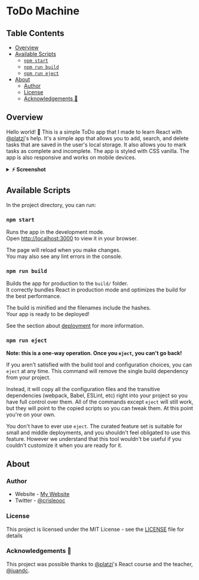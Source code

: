 # ToDo Machine

## Table Contents

- [Overview](#overview)
- [Available Scripts](#available-scripts)
  - [`npm start`](#npm-start)
  - [`npm run build`](#npm-run-build)
  - [`npm run eject`](#npm-run-eject)
- [About](#about)
  - [Author](#author)
  - [License](#license)
  - [Acknowledgements 💚](#acknowledgements-)


## Overview

Hello world! 👋
This is a simple ToDo app that I made to learn React with [@platzi](https://github.com/platzi)'s help. It's a simple app that allows you to add, search, and delete tasks that are saved in the user's local storage. It also allows you to mark tasks as complete and incomplete. The app is styled with CSS vanilla. The app is also responsive and works on mobile devices.

<details>
    <summary><b>⚡&nbsp;Screenshot</b></summary>
    <div align="center">
        <img width="auto" src="https://i.postimg.cc/PxPmXcQw/React-Project.gif">
    </div>
</details>

## Available Scripts

In the project directory, you can run:

### `npm start`

Runs the app in the development mode.\
Open [http://localhost:3000](http://localhost:3000) to view it in your browser.

The page will reload when you make changes.\
You may also see any lint errors in the console.

### `npm run build`

Builds the app for production to the `build/` folder.\
It correctly bundles React in production mode and optimizes the build for the best performance.

The build is minified and the filenames include the hashes.\
Your app is ready to be deployed!

See the section about [deployment](https://facebook.github.io/create-react-app/docs/deployment) for more information.

### `npm run eject`

**Note: this is a one-way operation. Once you `eject`, you can't go back!**

If you aren't satisfied with the build tool and configuration choices, you can `eject` at any time. This command will remove the single build dependency from your project.

Instead, it will copy all the configuration files and the transitive dependencies (webpack, Babel, ESLint, etc) right into your project so you have full control over them. All of the commands except `eject` will still work, but they will point to the copied scripts so you can tweak them. At this point you're on your own.

You don't have to ever use `eject`. The curated feature set is suitable for small and middle deployments, and you shouldn't feel obligated to use this feature. However we understand that this tool wouldn't be useful if you couldn't customize it when you are ready for it.

## About

### Author
- Website - [My Website](https://crisleoc.github.io/)
- Twitter - [@crisleooc](https://www.twitter.com/crisleooc)

### License
This project is licensed under the MIT License - see the [LICENSE](./LICENSE) file for details

### Acknowledgements 💚
This project was possible thanks to [@platzi](https://github.com/platzi)'s React course and the teacher, [@juandc](https://github.com/juandc).